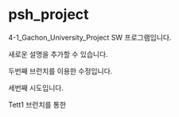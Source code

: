 # psh_project

4-1_Gachon_University_Project
SW 프로그램입니다.

새로운 설명을 추가할 수 있습니다.

두번째 브런치를 이용한 수정입니다.

세번째 시도입니다.

Tett1 브런치를 통한 

